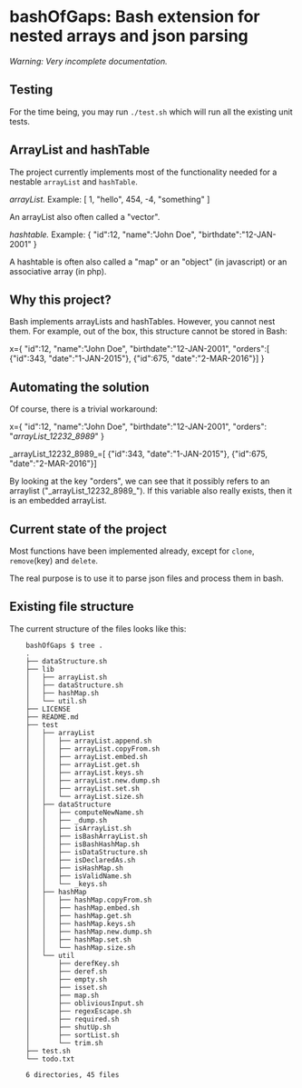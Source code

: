 # bashOfGaps: Bash extension for nested arrays and json parsing

_Warning: Very incomplete documentation._

## Testing

For the time being, you may run `./test.sh` which will run all the existing unit tests.

## ArrayList and hashTable

The project currently implements most of the functionality needed for a nestable `arrayList` and `hashTable`.

*arrayList.* Example: [ 1, "hello", 454, -4, "something" ]

An arrayList also often called a "vector".

*hashtable.* Example: { "id":12, "name":"John Doe", "birthdate":"12-JAN-2001" }

A hashtable is often also called a "map" or an "object" (in javascript) or an associative array (in php).

## Why this project?

Bash implements arrayLists and hashTables. However, you cannot nest them. For example, out of the box, this structure cannot be stored in Bash:

x={ "id":12, "name":"John Doe", "birthdate":"12-JAN-2001", "orders":[ {"id":343, "date":"1-JAN-2015"}, {"id":675, "date":"2-MAR-2016"}] }

## Automating the solution

Of course, there is a trivial workaround:

x={ "id":12, "name":"John Doe", "birthdate":"12-JAN-2001", "orders": "_arrayList_12232_8989_" }

\_arrayList\_12232_8989\_=[ {"id":343, "date":"1-JAN-2015"}, {"id":675, "date":"2-MAR-2016"}]


By looking at the key "orders", we can see that it possibly refers to an arraylist ("\_arrayList\_12232\_8989\_"). If this variable also really exists, then it is an embedded arrayList.

## Current state of the project

Most functions have been implemented already, except for `clone`, `remove`(key) and `delete`.

The real purpose is to use it to parse json files and process them in bash.

## Existing file structure

The current structure of the files looks like this:

```
	bashOfGaps $ tree .
	.
	├── dataStructure.sh
	├── lib
	│   ├── arrayList.sh
	│   ├── dataStructure.sh
	│   ├── hashMap.sh
	│   └── util.sh
	├── LICENSE
	├── README.md
	├── test
	│   ├── arrayList
	│   │   ├── arrayList.append.sh
	│   │   ├── arrayList.copyFrom.sh
	│   │   ├── arrayList.embed.sh
	│   │   ├── arrayList.get.sh
	│   │   ├── arrayList.keys.sh
	│   │   ├── arrayList.new.dump.sh
	│   │   ├── arrayList.set.sh
	│   │   └── arrayList.size.sh
	│   ├── dataStructure
	│   │   ├── computeNewName.sh
	│   │   ├── _dump.sh
	│   │   ├── isArrayList.sh
	│   │   ├── isBashArrayList.sh
	│   │   ├── isBashHashMap.sh
	│   │   ├── isDataStructure.sh
	│   │   ├── isDeclaredAs.sh
	│   │   ├── isHashMap.sh
	│   │   ├── isValidName.sh
	│   │   └── _keys.sh
	│   ├── hashMap
	│   │   ├── hashMap.copyFrom.sh
	│   │   ├── hashMap.embed.sh
	│   │   ├── hashMap.get.sh
	│   │   ├── hashMap.keys.sh
	│   │   ├── hashMap.new.dump.sh
	│   │   ├── hashMap.set.sh
	│   │   └── hashMap.size.sh
	│   └── util
	│       ├── derefKey.sh
	│       ├── deref.sh
	│       ├── empty.sh
	│       ├── isset.sh
	│       ├── map.sh
	│       ├── obliviousInput.sh
	│       ├── regexEscape.sh
	│       ├── required.sh
	│       ├── shutUp.sh
	│       ├── sortList.sh
	│       └── trim.sh
	├── test.sh
	└── todo.txt

	6 directories, 45 files
```

